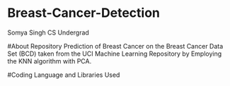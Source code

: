 # Breast-Cancer-Detection
Somya Singh
CS Undergrad

#About Repository
Prediction of Breast Cancer on the Breast Cancer Data Set (BCD) taken from the UCI Machine Learning Repository by Employing the KNN algorithm with PCA.

#Coding Language and Libraries Used
